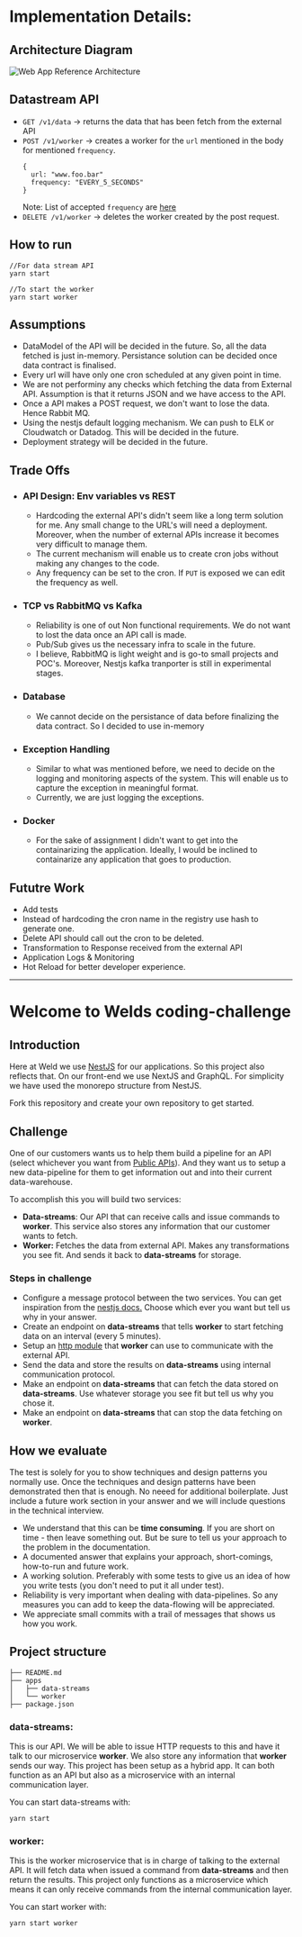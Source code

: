 # Implementation Details:

## Architecture Diagram

![Web App Reference Architecture](https://user-images.githubusercontent.com/13963969/132289856-b6f1ec7e-278e-49d4-a0b5-7b593ec6e373.png)

## Datastream API
- `GET /v1/data` -> returns the data that has been fetch from the external API
- `POST /v1/worker` -> creates a worker for the `url` mentioned in the body for mentioned `frequency`.
  ```
  {
    url: "www.foo.bar"
    frequency: "EVERY_5_SECONDS"
  }
  ```
  Note: List of accepted `frequency` are [here](https://github.com/nestjs/schedule/blob/master/lib/enums/cron-expression.enum.ts)
- `DELETE /v1/worker` -> deletes the worker created by the post request.

## How to run
```
//For data stream API
yarn start 

//To start the worker
yarn start worker
```

## Assumptions
- DataModel of the API will be decided in the future. So, all the data fetched is just in-memory. Persistance solution can be decided once data contract is finalised.
- Every url will have only one cron scheduled at any given point in time.
- We are not performiny any checks which fetching the data from External API. Assumption is that it returns JSON and we have access to the API.
- Once a API makes a POST request, we don't want to lose the data. Hence Rabbit MQ.
- Using the nestjs default logging mechanism. We can push to ELK or Cloudwatch or Datadog. This will be decided in the future.
- Deployment strategy will be decided in the future.

## Trade Offs

- ### API Design: Env variables vs REST
   - Hardcoding the external API's didn't seem like a long term solution for me. Any small change to the URL's will need a deployment. Moreover, when the number of         external APIs increase it becomes very difficult to manage them. 
   - The current mechanism will enable us to create cron jobs without making any changes to the code.
   - Any frequency can be set to the cron. If `PUT` is exposed we can edit the frequency as well.
    

-  ### TCP vs RabbitMQ vs Kafka
    - Reliability is one of out Non functional requirements. We do not want to lost the data once an API call is made.
    - Pub/Sub gives us the necessary infra to scale in the future.
    - I believe, RabbitMQ is light weight and is go-to small projects and POC's. Moreover, Nestjs kafka tranporter is still in experimental stages.

- ### Database
  - We cannot decide on the persistance of data before finalizing the data contract. So I decided to use in-memory

- ### Exception Handling
  - Similar to what was mentioned before, we need to decide on the logging and monitoring aspects of the system. This will enable us to capture the exception in meaningful format.
  - Currently, we are just logging the exceptions.

- ### Docker
  - For the sake of assignment I didn't want to get into the containarizing the application. Ideally, I would be inclined to containarize any application that goes to production.


## Fututre Work
- Add tests
- Instead of hardcoding the cron name in the registry use hash to generate one.
- Delete API should call out the cron to be deleted.
- Transformation to Response received from the external API
- Application Logs & Monitoring
- Hot Reload for better developer experience.

------------
# Welcome to Welds coding-challenge

## Introduction
Here at Weld we use [NestJS](https://nestjs.com/) for our applications. So this project also reflects that. On our front-end we use NextJS and GraphQL. For simplicity we have used the monorepo structure from NestJS.

Fork this repository and create your own repository to get started.

## Challenge
One of our customers wants us to help them build a pipeline for an API (select whichever you want from [Public APIs](https://github.com/public-apis/public-apis)). And they want us to setup a new data-pipeline for them to get information out and into their current data-warehouse.

To accomplish this you will build two services:
- **Data-streams**: Our API that can receive calls and issue commands to **worker**. This service also stores any information that our customer wants to fetch.
- **Worker:** Fetches the data from external API. Makes any transformations you see fit. And sends it back to **data-streams** for storage.

### Steps in challenge
- Configure a message protocol between the two services. You can get inspiration from the [nestjs docs.](https://docs.nestjs.com/microservices/basics) Choose which ever you want but tell us why in your answer.
- Create an endpoint on **data-streams** that tells **worker** to start fetching data on an interval (every 5 minutes).
- Setup an [http module](https://docs.nestjs.com/techniques/http-module) that **worker** can use to communicate with the external API.
- Send the data and store the results on **data-streams** using internal communication protocol.
- Make an endpoint on **data-streams** that can fetch the data stored on **data-streams**. Use whatever storage you see fit but tell us why you chose it.
- Make an endpoint on **data-streams** that can stop the data fetching on **worker**.

## How we evaluate
The test is solely for you to show techniques and design patterns you normally use. Once the techniques and design patterns have been demonstrated then that is enough. No neeed for additional boilerplate. Just include a future work section in your answer and we will include questions in the technical interview.

- We understand that this can be **time consuming**. If you are short on time - then leave something out. But be sure to tell us your approach to the problem in the documentation.
- A documented answer that explains your approach, short-comings, how-to-run and future work.
- A working solution. Preferably with some tests to give us an idea of how you write tests (you don't need to put it all under test).
- Reliability is very important when dealing with data-pipelines. So any measures you can add to keep the data-flowing will be appreciated.
- We appreciate small commits with a trail of messages that shows us how you work.

## Project structure
```
├── README.md
├── apps
│   ├── data-streams
│   └── worker
├── package.json
```
### data-streams:
This is our API. We will be able to issue HTTP requests to this and have it talk to our microservice **worker**.
We also store any information that **worker** sends our way. This project has been setup as a hybrid app. It can both function as an API but also as a microservice with an internal communication layer.

You can start data-streams with:
```
yarn start
```

### worker:
This is the worker microservice that is in charge of talking to the external API. It will fetch data when issued a command from **data-streams** and then return the results. This project only functions as a microservice which means it can only receive commands from the internal communication layer.

You can start worker with:
```
yarn start worker
```
